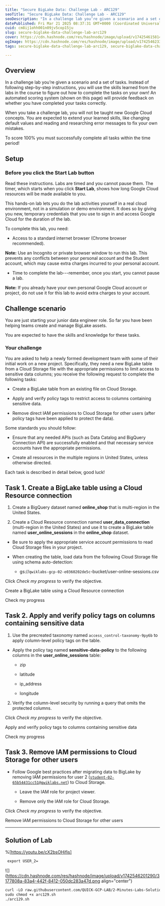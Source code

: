 ```yaml
---
title: "Secure BigLake Data: Challenge Lab - ARC129"
seoTitle: "Secure BigLake Data: Challenge Lab - ARC129"
seoDescription: "In a challenge lab you’re given a scenario and a set of tasks. Instead of following step-by-step instructions, you will use the skills learned from the labs"
datePublished: Fri Mar 21 2025 08:37:31 GMT+0000 (Coordinated Universal Time)
cuid: cm8ij1ohh001n09jv5cop15ju
slug: secure-biglake-data-challenge-lab-arc129
cover: https://cdn.hashnode.com/res/hashnode/image/upload/v1742546158148/32d67e5f-9f45-47a5-a59a-da6de8c2c144.png
ogImage: https://cdn.hashnode.com/res/hashnode/image/upload/v1742546233812/9e89e6f0-cd9e-453c-92fb-807a2268fcb9.png
tags: secure-biglake-data-challenge-lab-arc129, secure-biglake-data-challenge-lab, arc129

---
```


## **Overview**

In a challenge lab you’re given a scenario and a set of tasks. Instead of following step-by-step instructions, you will use the skills learned from the labs in the course to figure out how to complete the tasks on your own! An automated scoring system (shown on this page) will provide feedback on whether you have completed your tasks correctly.

When you take a challenge lab, you will not be taught new Google Cloud concepts. You are expected to extend your learned skills, like changing default values and reading and researching error messages to fix your own mistakes.

To score 100% you must successfully complete all tasks within the time period!

## **Setup**

### Before you click the Start Lab button

Read these instructions. Labs are timed and you cannot pause them. The timer, which starts when you click **Start Lab**, shows how long Google Cloud resources will be made available to you.

This hands-on lab lets you do the lab activities yourself in a real cloud environment, not in a simulation or demo environment. It does so by giving you new, temporary credentials that you use to sign in and access Google Cloud for the duration of the lab.

To complete this lab, you need:

* Access to a standard internet browser (Chrome browser recommended).
    

**Note:** Use an Incognito or private browser window to run this lab. This prevents any conflicts between your personal account and the Student account, which may cause extra charges incurred to your personal account.

* Time to complete the lab---remember, once you start, you cannot pause a lab.
    

**Note:** If you already have your own personal Google Cloud account or project, do not use it for this lab to avoid extra charges to your account.

## **Challenge scenario**

You are just starting your junior data engineer role. So far you have been helping teams create and manage BigLake assets.

You are expected to have the skills and knowledge for these tasks.

### Your challenge

You are asked to help a newly formed development team with some of their initial work on a new project. Specifically, they need a new BigLake table from a Cloud Storage file with the appropriate permissions to limit access to sensitive data columns; you receive the following request to complete the following tasks:

* Create a BigLake table from an existing file on Cloud Storage.
    
* Apply and verify policy tags to restrict access to columns containing sensitive data.
    
* Remove direct IAM permissions to Cloud Storage for other users (after policy tags have been applied to protect the data).
    

Some standards you should follow:

* Ensure that any needed APIs (such as Data Catalog and BigQuery Connection API) are successfully enabled and that necessary service accounts have the appropriate permissions.
    
* Create all resources in the multiple regions in United States, unless otherwise directed.
    

Each task is described in detail below, good luck!

## **Task 1. Create a BigLake table using a Cloud Resource connection**

1. Create a BigQuery dataset named **online\_shop** that is multi-region in the United States.
    
2. Create a Cloud Resource connection named **user\_data\_connection** (multi-region in the United States) and use it to create a BigLake table named **user\_online\_sessions** in the **online\_shop** dataset.
    

* Be sure to apply the appropriate service account permissions to read Cloud Storage files in your project.
    
* When creating the table, load data from the following Cloud Storage file using schema auto-detection:
    
    * gs://`qwiklabs-gcp-02-e0360202de5c`\-bucket/user-online-sessions.csv
        

Click *Check my progress* to verify the objective.

Create a BigLake table using a Cloud Resource connection

Check my progress

## **Task 2. Apply and verify policy tags on columns containing sensitive data**

1. Use the precreated taxonomy named `access_control-taxonomy-9py6b` to apply column-level policy tags on the table.
    

* Apply the policy tag named **sensitive-data-policy** to the following columns in the **user\_online\_sessions** table:
    
    * zip
        
    * latitude
        
    * ip\_address
        
    * longitude
        

2. Verify the column-level security by running a query that omits the protected columns.
    

Click *Check my progress* to verify the objective.

Apply and verify policy tags to columns containing sensitive data

Check my progress

## **Task 3. Remove IAM permissions to Cloud Storage for other users**

* Follow Google best practices after migrating data to BigLake by removing IAM permissions for user 2 ([`student-02-65b54431cc51@qwiklabs.net`](mailto:student-02-65b54431cc51@qwiklabs.net)) to Cloud Storage.
    
    * Leave the IAM role for project viewer.
        
    * Remove only the IAM role for Cloud Storage.
        

Click *Check my progress* to verify the objective.

Remove IAM permissions to Cloud Storage for other users

---

## Solution of Lab

%[https://youtu.be/cX2bsOHifis] 

```apache
 export USER_2=
```

![](https://cdn.hashnode.com/res/hashnode/image/upload/v1742546201290/3177808a-83a4-442f-8412-050dc283a47d.png align="center")

```apache
curl -LO raw.githubusercontent.com/QUICK-GCP-LAB/2-Minutes-Labs-Solutions/refs/heads/main/Secure%20BigLake%20Data%20Challenge%20Lab/arc129.sh
sudo chmod +x arc129.sh
./arc129.sh
```
